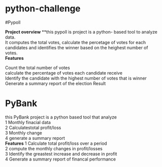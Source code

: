 # python-challenge
 #Pypoll

**Project overview**
**this pypoll is project is a python- based tool to analyze data.    
It computes the total votes, calculate the percetage of votes for each candidates and identifies the winner based on the heighest number of votes.   
**Features**  

Count the total number of votes   
calculate the percentage of votes each candidate receive  
Identify the candidate with the highest number of votes that is winner  
Generate a summary report of the election Result


# PyBank  

this PyBank project is a python based tool that analyze   
 1  Monthly finacial data  
 2  Calculatestotal profit/loss   
 3  Monthly change  
 4 generate a summary report  
**Features**
1 Calculate total profit/loss over a period  
2 compute the monthly changes in profit/losses  
3 Identify the greastest increase and decrease in profit  
4 Generate a summary report of financal performance   




